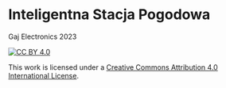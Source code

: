 # Inteligentna Stacja Pogodowa
Gaj Electronics 2023

[![CC BY 4.0][by-nc-nd-image]][by-nc-nd]

This work is licensed under a
[Creative Commons Attribution 4.0 International License][by-nc-nd].

[by-nc-nd]: https://creativecommons.org/licenses/by-nc-nd/4.0/
[by-nc-nd-image]: https://mirrors.creativecommons.org/presskit/buttons/88x31/png/by-nc-nd.png